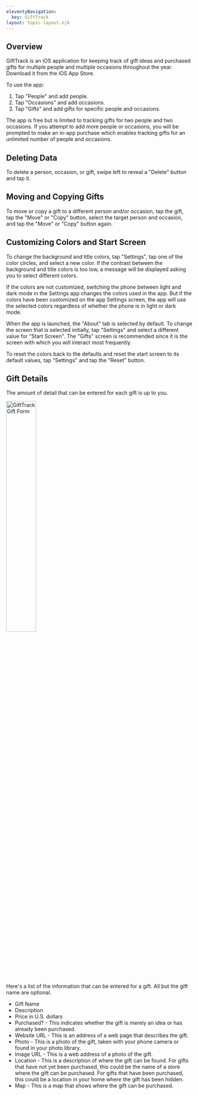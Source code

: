 ```yaml
---
eleventyNavigation:
  key: GiftTrack
layout: topic-layout.njk
---
```


## Overview

GiftTrack is an iOS application for keeping track of
gift ideas and purchased gifts for
multiple people and multiple occasions throughout the year.
Download it from the iOS App Store.

To use the app:

1. Tap "People" and add people.
2. Tap "Occasions" and add occasions.
3. Tap "Gifts" and add gifts for specific people and occasions.

The app is free but is limited to
tracking gifts for two people and two occasions.
If you attempt to add more people or occasions,
you will be prompted to make an in-app purchase which
enables tracking gifts for an unlimited number of people and occasions.

## Deleting Data

To delete a person, occasion, or gift, swipe left
to reveal a "Delete" button and tap it.

## Moving and Copying Gifts

To move or copy a gift to a different person and/or occasion,
tap the gift, tap the "Move" or "Copy" button,
select the target person and occasion,
and tap the "Move" or "Copy" button again.

## Customizing Colors and Start Screen

To change the background and title colors, tap "Settings",
tap one of the color circles, and select a new color.
If the contrast between the background and title colors is too low,
a message will be displayed asking you to select different colors.

If the colors are not customized, switching the phone between
light and dark mode in the Settings app changes the colors used in the app.
But if the colors have been customized on the app Settings screen,
the app will use the selected colors regardless of whether
the phone is in light or dark mode.

When the app is launched, the "About" tab is selected by default.
To change the screen that is selected initially,
tap "Settings" and select a different value for "Start Screen".
The "Gifts" screen is recommended since it is the screen
with which you will interact most frequently.

To reset the colors back to the defaults
and reset the start screen to its default values,
tap "Settings" and tap the "Reset" button.

## Gift Details

The amount of detail that can be entered for each gift is up to you.

<img alt="GiftTrack Gift Form" style="width: 40%"
    src="/blog/assets/GiftTrack-GiftForm.png?v={{pkg.version}}"
    title="GiftTrack Gift Form">

Here's a list of the information that can be entered for a gift.
All but the gift name are optional.

- Gift Name
- Description
- Price in U.S. dollars
- Purchased? - This indicates whether the gift is merely an idea
  or has already been purchased.
- Website URL - This is an address of a web page that describes the gift.
- Photo - This is a photo of the gift,
  taken with your phone camera or found in your photo library.
- Image URL - This is a web address of a photo of the gift.
- Location - This is a description of where the gift can be found.
  For gifts that have not yet been purchased,
  this could be the name of a store where the gift can be purchased.
  For gifts that have been purchased, this could be
  a location in your home where the gift has been hidden.
- Map - This is a map that shows where the gift can be purchased.
